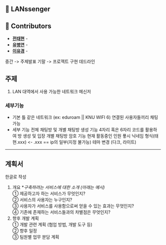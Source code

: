 ## 📌 LANssenger

## 👥 Contributors

- [**전태현**](https://github.com/taehyunjeon0203) -
- [**유병연**](https://github.com/youbyeongyeon) -
- [**이유경**](https://github.com/dldbrud) -

중간 -> 주제발표
기말 -> 프로젝트 구현 데드라인

## 주제

1. LAN 대역에서 사용 가능한 네트워크 메신저

### 세부기능

- 기본 틀
  같은 네트워크 (ex: eduroam || KNU WIFI 6) 연결된 사용자들끼리 채팅 가능
- 세부 기능
  전체 채팅방 및 개별 채팅방 생성 기능
  4자리 혹은 6자리 코드를 활용하여 방 생성 및 입장
  개별 채팅방 암호 기능
  현재 활동중인 인원 푷시
  닉네임 형식(태현.xxx) <- .xxx == ip의 일부(지정 불가능)
  테마 변경 (다크, 라이트)

---

## 계획서

한글로 작성

1. 개요 \*_구축하려는 서비스에 대한 소개 (아래는 예시)_  
   ① 제공하고자 하는 서비스가 무엇인지?  
   ② 서비스의 사용자는 누구인지?  
   ③ 사용자가 서비스를 사용함으로써 얻을 수 있는 효과는 무엇인지?  
   ④ 기존에 존재하는 서비스들과의 차별점은 무엇인지?
2. 향후 개발 계획  
   ① 개발 관련 계획 (협업 방법, 개발 도구 등)  
   ② 향후 일정  
   ③ 팀원별 업무 분담 계획
